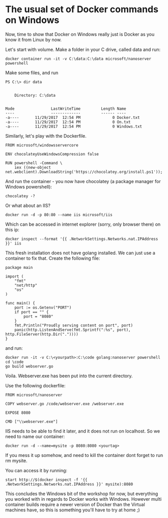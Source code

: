 # The usual set of Docker commands on Windows

Now, time to show that Docker on Windows really just is Docker as you know it from Linux by now. 

Let's start with volume. Make a folder in your C drive, called data and run:  

```
docker container run -it -v C:\data:C:\data microsoft/nanoserver powershell
```

Make some files, and run
```
PS C:\> dir data


    Directory: C:\data


Mode                LastWriteTime         Length Name
----                -------------         ------ ----
-a----       11/29/2017  12:54 PM              0 Docker.txt
-a----       11/29/2017  12:54 PM              0 On.txt
-a----       11/29/2017  12:54 PM              0 Windows.txt
```

Similarly, let's play with the Dockerfile. 
```
FROM microsoft/windowsservercore

ENV chocolateyUseWindowsCompression false

RUN powershell -Command \
    iex ((new-object net.webclient).DownloadString('https://chocolatey.org/install.ps1'));
```

And run the container - you now have chocolatey (a package manager for Windows powershell): 
```
chocolatey -?
``` 

Or what about an IIS? 
```
docker run -d -p 80:80 --name iis microsoft/iis
```

Which can be accessed in internet explorer (sorry, only browser there) on this ip: 
```
docker inspect --format '{{ .NetworkSettings.Networks.nat.IPAddress }}' iis
```

This fresh installation does not have golang installed. We can just use a container to fix that. 
Create the following file: 
```
package main

import (
    "fmt"
    "net/http"
    "os"
)

func main() {
    port := os.Getenv("PORT")
    if port == "" {
        port = "8080"
    }
    fmt.Println("Proudly serving content on port", port)
    panic(http.ListenAndServe(fmt.Sprintf(":%s", port), http.FileServer(http.Dir("."))))
}
```
and run: 

```
docker run -it -v C:\<yourpath>:C:\code golang:nanoserver powershell
cd \code
go build webserver.go
```

Voila. Webserver.exe has been put into the current directory. 

Use the following dockerfile: 
```
FROM microsoft/nanoserver

COPY webserver.go /code/webserver.exe /webserver.exe

EXPOSE 8080

CMD ["\\webserver.exe"]
```

IIS needs to be able to find it later, and it does not run on localhost. So we need to name our container: 
```
docker run -d --name=mysite -p 8080:8080 <yourtag>
```

If you mess it up somehow, and need to kill the container dont forget to run rm mysite. 

You can access it by running: 
```
start http://$(docker inspect -f '{{ .NetworkSettings.Networks.nat.IPAddress }}' mysite):8080
```

This concludes the Windows bit of the workshop for now, but everything you worked with in regards to Docker works with Windows. 
However multi container builds require a newer version of Docker than the Virtual machines have, so this is something you'll have to try at home ;) 
